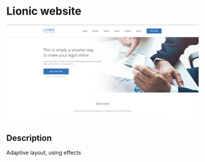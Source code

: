 # Lionic website

![screenshot site](img/screenshot-site.jpg)

## Description
Adaptive layout, using effects
